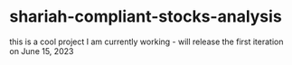# shariah-compliant-stocks-analysis

this is a cool project
I am currently working - will release the first iteration on June 15, 2023
